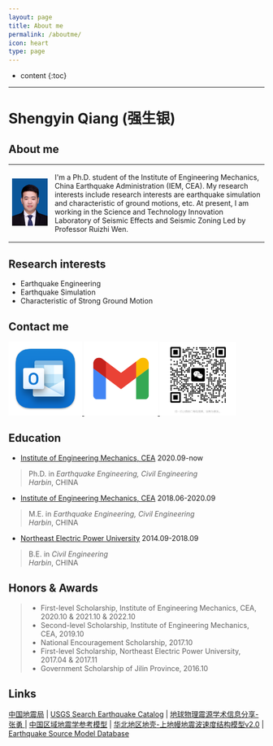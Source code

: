 ```yaml
---
layout: page
title: About me
permalink: /aboutme/
icon: heart
type: page
---
```

* content
{:toc}
---

# **Shengyin Qiang (强生银)**

## **About me**

<table class="imgtable"><tr><td>
<br><img src="/picture/bio.jpg" alt="alt text" width="500px"/>&nbsp;</td>
<td align="left"> 

I'm a Ph.D. student of the Institute of Engineering Mechanics, China Earthquake Administration (IEM, CEA). My research interests include research interests are earthquake simulation and characteristic of ground motions, etc. At present, I am working in the Science and Technology Innovation Laboratory of Seismic Effects and Seismic Zoning Led by Professor Ruizhi Wen.</td></tr></table>


## **Research interests**
* Earthquake Engineering
* Earthquake Simulation
* Characteristic of Strong Ground Motion

## **Contact me**
<a 
    href="mailto:qiangsy_96@outlook.com" target="-blank" title="qiangsy_96@outlook.com">
    <img src="/picture/outlook.png" width=145/>
<a  
    href="mailto:qiangsy1996@gmail.com" target="-blank" title=" qiangsy1996@gmail.com">
    <img src="/picture/gmail.png" width=145/> 
<a   
    title="Wechat">
    <img src="/picture/wechat.jpg" width=150/>    
</a>


## **Education**

* <a href="https://www.iem.ac.cn/">Institute of Engineering Mechanics, CEA</a>   2020.09-now
 > Ph.D. in _Earthquake Engineering, Civil Engineering_<br>
 > _Harbin_, CHINA
* <a href="https://www.iem.ac.cn/">Institute of Engineering Mechanics, CEA</a>  2018.06-2020.09
 > M.E. in _Earthquake Engineering, Civil Engineering_<br>
 > _Harbin_, CHINA 
* <a href="http://www.neepu.edu.cn/">Northeast Electric Power University</a> 2014.09-2018.09
 > B.E. in  _Civil Engineering_<br>
 > _Harbin_, CHINA

## **Honors & Awards**
 >* First-level Scholarship, Institute of Engineering Mechanics, CEA, 2020.10 & 2021.10 & 2022.10<br>
 >* Second-level Scholarship, Institute of Engineering Mechanics, CEA, 2019.10<br>
 >* National Encouragement Scholarship, 2017.10<br>
 >* First-level Scholarship, Northeast Electric Power University, 2017.04 & 2017.11<br>
 >* Government Scholarship of Jilin Province, 2016.10<br>

## **Links**
[中国地震局](https://www.cea.gov.cn/) \| [USGS Search Earthquake Catalog](https://earthquake.usgs.gov/earthquakes/search/) | [地球物理震源学术信息分享-张勇
](https://pku-geophysics-source.group/index.html) | [中国区域地震学参考模型](http://chinageorefmodel.org/) | [华北地区地壳-上地幔地震波速度结构模型v2.0](http://www.craton.cn/data/) | [Earthquake Source Model Database](http://equake-rc.info/srcmod/)
 
<!-- ### About me
Last updated: 14 December 2022 -->
